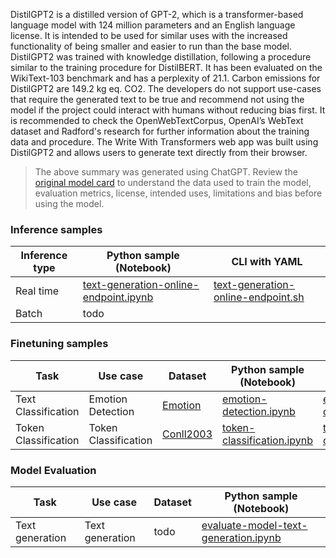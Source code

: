 DistilGPT2 is a distilled version of GPT-2, which is a transformer-based language model with 124 million parameters and an English language license. It is intended to be used for similar uses with the increased functionality of being smaller and easier to run than the base model. DistilGPT2 was trained with knowledge distillation, following a procedure similar to the training procedure for DistilBERT. It has been evaluated on the WikiText-103 benchmark and has a perplexity of 21.1. Carbon emissions for DistilGPT2 are 149.2 kg eq. CO2.  The developers do not support use-cases that require the generated text to be true and recommend not using the model if the project could interact with humans without reducing bias first. It is recommended to check the OpenWebTextCorpus, OpenAI’s WebText dataset and Radford's research for further information about the training data and procedure. The Write With Transformers web app was built using DistilGPT2 and allows users to generate text directly from their browser.


> The above summary was generated using ChatGPT. Review the [original model card](https://huggingface.co/distilgpt2) to understand the data used to train the model, evaluation metrics, license, intended uses, limitations and bias before using the model.

### Inference samples

Inference type|Python sample (Notebook)|CLI with YAML
|--|--|--|
Real time|[text-generation-online-endpoint.ipynb](https://aka.ms/azureml-infer-online-sdk-text-generation)|[text-generation-online-endpoint.sh](https://aka.ms/azureml-infer-online-cli-text-generation)
Batch | todo


### Finetuning samples

Task|Use case|Dataset|Python sample (Notebook)|CLI with YAML
|---|--|--|--|--|
Text Classification|Emotion Detection|[Emotion](https://huggingface.co/datasets/dair-ai/emotion)|[emotion-detection.ipynb](https://aka.ms/azureml-ft-sdk-emotion-detection)|[emotion-detection.sh](https://aka.ms/azureml-ft-cli-emotion-detection)
Token Classification|Token Classification|[Conll2003](https://huggingface.co/datasets/conll2003)|[token-classification.ipynb](https://aka.ms/azureml-ft-sdk-token-classification)|[token-classification.sh](https://aka.ms/azureml-ft-cli-token-classification)


### Model Evaluation

|Task|Use case|Dataset|Python sample (Notebook)|
|---|--|--|--|
|Text generation|Text generation|todo|[evaluate-model-text-generation.ipynb](https://aka.ms/azureml-eval-sdk-text-generation/)|
